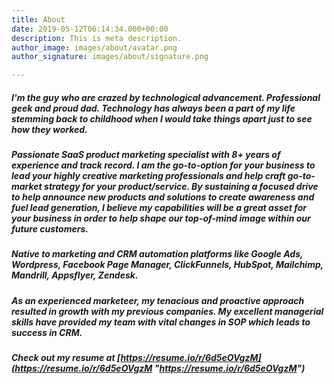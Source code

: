 ```yaml
---
title: About
date: 2019-05-12T06:14:34.000+00:00
description: This is meta description.
author_image: images/about/avatar.png
author_signature: images/about/signature.png

---
```

##### I'm the guy who are crazed by technological advancement. Professional geek and proud dad. Technology has always been a part of my life stemming back to childhood when I would take things apart just to see how they worked.

##### Passionate SaaS product marketing specialist with 8+ years of experience and track record. I am the go-to-option for your business to lead your highly creative marketing professionals and help craft go-to-market strategy for your product/service. By sustaining a focused drive to help announce new products and solutions to create awareness and fuel lead generation, I believe my capabilities will be a great asset for your business in order to help shape our top-of-mind image within our future customers.

##### Native to marketing and CRM automation platforms like Google Ads, Wordpress, Facebook Page Manager, ClickFunnels, HubSpot, Mailchimp, Mandrill, Appsflyer, Zendesk.

##### As an experienced marketeer, my tenacious and proactive approach resulted in growth with my previous companies. My excellent managerial skills have provided my team with vital changes in SOP which leads to success in CRM.

##### Check out my resume at [https://resume.io/r/6d5eOVgzM](https://resume.io/r/6d5eOVgzM "https://resume.io/r/6d5eOVgzM")